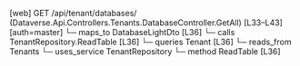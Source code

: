 [web] GET /api/tenant/databases/  (Dataverse.Api.Controllers.Tenants.DatabaseController.GetAll)  [L33–L43] [auth=master]
  └─ maps_to DatabaseLightDto [L36]
  └─ calls TenantRepository.ReadTable [L36]
  └─ queries Tenant [L36]
    └─ reads_from Tenants
  └─ uses_service TenantRepository
    └─ method ReadTable [L36]

